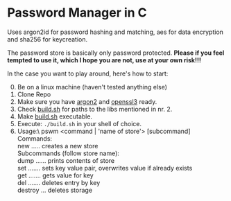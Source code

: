 # Password Manager in C

Uses argon2id for password hashing and matching, aes for data encryption and 
sha256 for keycreation.

The password store is basically only password protected. 
**Please if you feel tempted to use it, which I hope you are not, use at your own risk!!!**

In the case you want to play around, here's how to start:

0. Be on a linux machine (haven't tested anything else)
1. Clone Repo
2. Make sure you have [argon2](`https://github.com/P-H-C/phc-winner-argon2`) and [openssl3](`https://wiki.openssl.org/index.php/OpenSSL_3.0`) ready.
3. Check [build.sh](`./build.sh`) for paths to the libs mentioned in nr. 2.
4. Make [build.sh](`./build.sh`) executable.
5. Execute: ``./build.sh`` in your shell of choice.
6. Usage:\ 
pswm <command | 'name of store'> [subcommand]\
	Commands:\
		new ..... creates a new store\
	Subcommands (follow store name):\
		dump ...... prints contents of store\
		set ....... sets key value pair, overwrites value if already exists\
		get ....... gets value for key\
		del ....... deletes entry by key\
		destroy ... deletes storage




